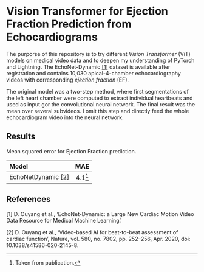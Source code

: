 # Vision Transformer for Ejection Fraction Prediction from Echocardiograms
The purporse of this repository is to try different *Vision Transformer* (ViT) models on medical video data and to deepen my understanding of PyTorch and Lightning. The EchoNet-Dynamic [[1]](#References) dataset is available after registration and contains 10,030 apical-4-chamber echocardiography videos with corresponding *ejection fraction* (EF).

The original model was a two-step method, where first segmentations of the left heart chamber were computed to extract individual heartbeats and used as input gor the convolutional neural network. The final result was the mean over several subvideos. I omit this step and directly feed the whole echocardiogram video into the neural network.

## Results
Mean squared error for Ejection Fraction prediction.

|Model         | MAE|
|:------        |:-------:|
|EchoNetDynamic [[2]](#References)| 4.1[^1]|

[^1]: Taken from publication.

## References
[1] D. Ouyang et al., ‘EchoNet-Dynamic: a Large New Cardiac Motion Video Data Resource for Medical Machine Learning’.

[2] D. Ouyang et al., ‘Video-based AI for beat-to-beat assessment of cardiac function’, Nature, vol. 580, no. 7802, pp. 252–256, Apr. 2020, doi: 10.1038/s41586-020-2145-8.
